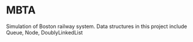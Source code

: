 # MBTA
Simulation of Boston railway system. Data structures in this project include Queue, Node, DoublyLinkedList
